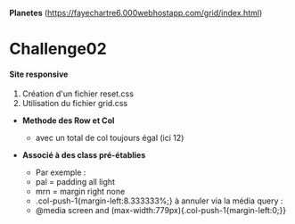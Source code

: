 <b>Planetes</b> (https://fayechartre6.000webhostapp.com/grid/index.html)

# Challenge02  

#### Site responsive
1. Création d'un fichier reset.css
2. Utilisation du fichier grid.css
* **Methode des Row et Col**
  * <div class="col-6 "> avec un total de col toujours égal (ici 12)
  
* **Associé à des class pré-établies**
  * Par exemple : <div class="col-6 txt-center pal"> 
  * pal = padding all light
  * mrn = margin right none
  * .col-push-1{margin-left:8.333333%;} à annuler via la média query :
  * @media screen and (max-width:779px){.col-push-1{margin-left:0;}}

      
